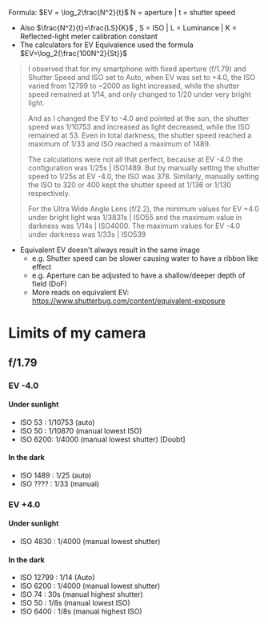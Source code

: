 Formula: $EV = \log_2\frac{N^2}{t}$ N = aperture | t = shutter speed 

- Also $\frac{N^2}{t}=\frac{LS}{K}$ , S = ISO | L = Luminance | K = Reflected-light meter calibration constant
- The calculators for EV Equivalence used the formula $EV=\log_2{\frac{100N^2}{St}}$ 

> I observed that for my smartphone with fixed aperture (f/1.79) and Shutter Speed and ISO set to Auto, when EV was set to +4.0, the ISO varied from 12799 to ~2000 as light increased, while the shutter speed remained at 1/14, and only changed to 1/20 under very bright light.
> 
> And as I changed the EV to -4.0 and pointed at the sun, the shutter speed was 1/10753 and increased as light decreased, while the ISO remained at 53. Even in total darkness, the shutter speed reached a maximum of 1/33 and ISO reached a maximum of 1489.
>   
> The calculations were not all that perfect, because at EV -4.0 the configuration was 1/25s | ISO1489. But by manually setting the shutter speed to 1/25s at EV -4.0, the ISO was 378. Similarly, manually setting the ISO to 320 or 400 kept the shutter speed at 1/136 or 1/130 respectively.
> 
> For the Ultra Wide Angle Lens (f/2.2), the minimum values for EV +4.0 under bright light was 1/3831s | ISO55 and the maximum value in darkness was 1/14s | ISO4000. The maximum values for EV -4.0 under darkness was 1/33s | ISO539


- Equivalent EV doesn't always result in the same image
	- e.g. Shutter speed can be slower causing water to have a ribbon like effect
	- e.g. Aperture can be adjusted to have a shallow/deeper depth of field (DoF)
	- More reads on equivalent EV: https://www.shutterbug.com/content/equivalent-exposure

# Limits of my camera
## f/1.79
### EV -4.0
#### Under sunlight
- ISO 53 : 1/10753 (auto)
- ISO 50 : 1/10870 (manual lowest ISO)
- ISO 6200: 1/4000 (manual lowest shutter) [Doubt]
#### In the dark
- ISO 1489 : 1/25 (auto)
- ISO ???? : 1/33 (manual)
### EV +4.0
#### Under sunlight
- ISO 4830 : 1/4000 (manual lowest shutter)
#### In the dark
- ISO 12799 : 1/14 (Auto)
- ISO 6200 : 1/4000 (manual lowest shutter)
- ISO 74 : 30s (manual highest shutter)
- ISO 50 : 1/8s (manual lowest ISO)
- ISO 6400 : 1/8s (manual highest ISO)